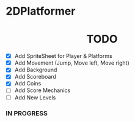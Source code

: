 # 2DPlatformer
<h1 align = "center" >
   TODO
</h1>

- [x] Add SpriteSheet for Player & Platforms
- [x] Add Movement (Jump, Move left, Move right)
- [x] Add Background 
- [x] Add Scoreboard
- [x] Add Coins
- [ ] Add Score Mechanics 
- [ ] Add New Levels

### IN PROGRESS

